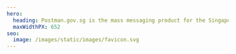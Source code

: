 ```yaml
---
hero:
  heading: Postman.gov.sg is the mass messaging product for the Singapore Government
  maxWidthPX: 652
seo:
  image: /images/static/images/favicon.svg
---
```

